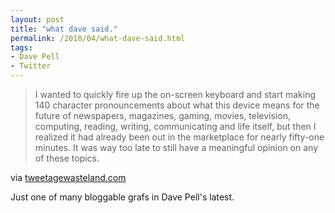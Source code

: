 ```yaml
---
layout: post
title: "what dave said."
permalink: /2010/04/what-dave-said.html
tags:
- Dave Pell
- Twitter
---
```


> I wanted to quickly fire up the on-screen keyboard and start making 140 character pronouncements about what this device means for the future of newspapers, magazines, gaming, movies, television, computing, reading, writing, communicating and life itself, but then I realized it had already been out in the marketplace for nearly fifty-one minutes. It was way too late to still have a meaningful opinion on any of these topics.

via [tweetagewasteland.com](http://tweetagewasteland.com/2010/04/i-kissed-an-ipad-and-i-liked-it/)

Just one of many bloggable grafs in Dave Pell's latest.